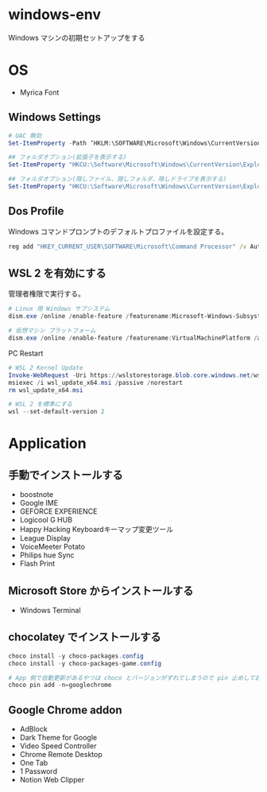 # windows-env
 Windows マシンの初期セットアップをする

# OS
- Myrica Font

## Windows Settings
```powershell
# UAC 無効
Set-ItemProperty -Path ‘HKLM:\SOFTWARE\Microsoft\Windows\CurrentVersion\Policies\System’ -Name “EnableLUA” -Value 0

## フォルダオプション(拡張子を表示する)
Set-ItemProperty "HKCU:\Software\Microsoft\Windows\CurrentVersion\Explorer\Advanced" -name "HideFileExt" -Value 0

## フォルダオプション(隠しファイル、隠しフォルダ、隠しドライブを表示する)
Set-ItemProperty "HKCU:\Software\Microsoft\Windows\CurrentVersion\Explorer\Advanced" -name "Hidden" -Value 1

```
## Dos Profile
Windows コマンドプロンプトのデフォルトプロファイルを設定する。

```bat
reg add "HKEY_CURRENT_USER\SOFTWARE\Microsoft\Command Processor" /v AutoRun /d "@ECHO OFF & IF EXIST \"%HOMEDRIVE%%HOMEPATH%\dosprofile.cmd\" \"%HOMEDRIVE%%HOMEPATH%\dosprofile.cmd\" & ECHO ON"
```

## WSL 2 を有効にする
管理者権限で実行する。

```powershell
# Linux 用 Windows サブシステム
dism.exe /online /enable-feature /featurename:Microsoft-Windows-Subsystem-Linux /all /norestart

# 仮想マシン プラットフォーム
dism.exe /online /enable-feature /featurename:VirtualMachinePlatform /all /norestart
```

PC Restart

```powershell
# WSL 2 Kernel Update
Invoke-WebRequest -Uri https://wslstorestorage.blob.core.windows.net/wslblob/wsl_update_x64.msi -OutFile wsl_update_x64.msi -UseBasicParsing
msiexec /i wsl_update_x64.msi /passive /norestart
rm wsl_update_x64.msi

# WSL 2 を標準にする
wsl --set-default-version 2
```

# Application
## 手動でインストールする
- boostnote
- Google IME
- GEFORCE EXPERIENCE
- Logicool G HUB
- Happy Hacking Keyboardキーマップ変更ツール
- League Display
- VoiceMeeter Potato
- Philips hue Sync
- Flash Print

## Microsoft Store からインストールする
- Windows Terminal

## chocolatey でインストールする
```powershell
choco install -y choco-packages.config
choco install -y choco-packages-game.config

# App 側で自動更新があるやつは choco とバージョンがずれてしまうので pin 止めしておく
choco pin add -n=googlechrome
```

## Google Chrome addon
- AdBlock
- Dark Theme for Google
- Video Speed Controller
- Chrome Remote Desktop
- One Tab
- 1 Password
- Notion Web Clipper
